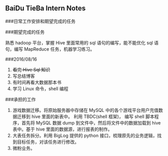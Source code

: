 ## BaiDu TieBa Intern Notes

###日常工作安排和期望完成的任务

###期望完成的任务

熟悉 hadoop 平台，掌握 Hive 里面常用的 sql 语句的编写，能不能优化 sql 语句，编写 MapReduce 任务，机器学习练习。

###2016/08/16
1. ~~看完 Hive Sql 知识~~
2. 写总结博客 
3. 有时间再看大数据那本书
4. 学习 Linux 命令，shell 编程


###承担的工作
1. 游戏数据迁移。将原始服务器中存储在 MySQL 中的各个游戏平台用户充值数据迁移到 hive 里面的新表中。 利用 TBDC(shell 框架)， 编写 shell 脚本程序，首先将 MySQL 数据 dump 到文件中，然后将文件中的数据加载到 hive 表中。基于 hive 里面的数据源，进行报表的制作。 
2. 大表任务拆分。利用 BigLog 提供的 python 接口，梳理原先的业务逻辑，找到目标任务，对该任务进行修改。
3. 微粉业务。
